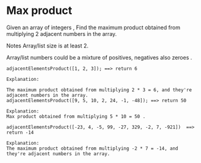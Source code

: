# Max product

Given an array of integers , Find the maximum product obtained from multiplying 2 adjacent numbers in the array.

Notes
Array/list size is at least 2.

Array/list numbers could be a mixture of positives, negatives also zeroes .

```
adjacentElementsProduct([1, 2, 3]); ==> return 6

Explanation:

The maximum product obtained from multiplying 2 * 3 = 6, and they're adjacent numbers in the array.
adjacentElementsProduct([9, 5, 10, 2, 24, -1, -48]); ==> return 50

Explanation:
Max product obtained from multiplying 5 * 10 = 50 .

adjacentElementsProduct([-23, 4, -5, 99, -27, 329, -2, 7, -921])  ==>  return -14

Explanation:
The maximum product obtained from multiplying -2 * 7 = -14, and they're adjacent numbers in the array.

```
